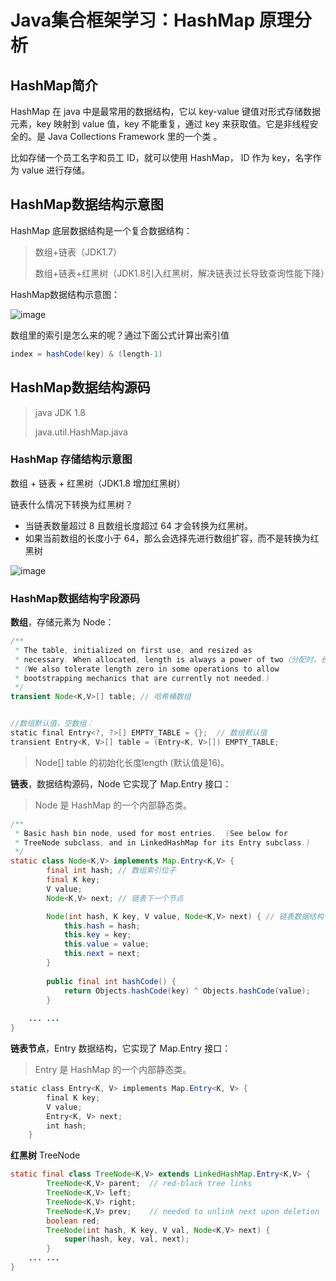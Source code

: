 # Java集合框架学习：HashMap 原理分析

## HashMap简介

HashMap 在 java 中是最常用的数据结构，它以 key-value 键值对形式存储数据元素，key 映射到 value 值，key 不能重复，通过 key 来获取值。它是非线程安全的。是 Java Collections Framework 里的一个类 。

比如存储一个员工名字和员工 ID，就可以使用 HashMap， ID 作为 key，名字作为 value 进行存储。

## HashMap数据结构示意图

HashMap 底层数据结构是一个复合数据结构：
>数组+链表（JDK1.7）
>
>数组+链表+红黑树（JDK1.8引入红黑树，解决链表过长导致查询性能下降）

HashMap数据结构示意图：

![image](https://github.com/user-attachments/assets/3ab7d3fb-04e0-4051-9b70-09ce1fef4496)

数组里的索引是怎么来的呢？通过下面公式计算出索引值
```java
index = hashCode(key) & (length-1)
```

## HashMap数据结构源码

>java JDK 1.8 
>
>java.util.HashMap.java

### HashMap 存储结构示意图

数组 + 链表 + 红黑树（JDK1.8 增加红黑树）

链表什么情况下转换为红黑树？
- 当链表数量超过 8 且数组长度超过 64 才会转换为红黑树。
- 如果当前数组的长度小于 64，那么会选择先进行数组扩容，而不是转换为红黑树

![image](https://github.com/user-attachments/assets/264496c1-b359-4032-8b02-33afb2427f02)


### HashMap数据结构字段源码

**数组**，存储元素为 Node：
```Java
/**
 * The table, initialized on first use, and resized as
 * necessary. When allocated, length is always a power of two（分配时，长度始终是 2 的幂）.
 * (We also tolerate length zero in some operations to allow
 * bootstrapping mechanics that are currently not needed.)
 */
transient Node<K,V>[] table; // 哈希桶数组


//数组默认值，空数组：
static final Entry<?, ?>[] EMPTY_TABLE = {};  // 数组默认值
transient Entry<K, V>[] table = (Entry<K, V>[]) EMPTY_TABLE;
```

> Node[] table 的初始化长度length (默认值是16)。

**链表**，数据结构源码，Node 它实现了 Map.Entry 接口：

> Node 是 HashMap 的一个内部静态类。
```Java
/**
 * Basic hash bin node, used for most entries.  (See below for
 * TreeNode subclass, and in LinkedHashMap for its Entry subclass.)
 */
static class Node<K,V> implements Map.Entry<K,V> {
        final int hash; // 数组索引位子
        final K key;
        V value;
        Node<K,V> next; // 链表下一个节点

        Node(int hash, K key, V value, Node<K,V> next) { // 链表数据结构
            this.hash = hash;
            this.key = key;
            this.value = value;
            this.next = next;
        }
        
        public final int hashCode() {
            return Objects.hashCode(key) ^ Objects.hashCode(value);
        }
        
    ... ...
}
```

**链表节点**，Entry 数据结构，它实现了 Map.Entry 接口：

> Entry 是 HashMap 的一个内部静态类。
```Java
static class Entry<K, V> implements Map.Entry<K, V> {  
        final K key;  
        V value;  
        Entry<K, V> next;  
        int hash;  
    }
```

**红黑树** TreeNode
```Java
static final class TreeNode<K,V> extends LinkedHashMap.Entry<K,V> {
        TreeNode<K,V> parent;  // red-black tree links
        TreeNode<K,V> left;
        TreeNode<K,V> right;
        TreeNode<K,V> prev;    // needed to unlink next upon deletion
        boolean red;
        TreeNode(int hash, K key, V val, Node<K,V> next) {
            super(hash, key, val, next);
        }
    ... ...
}
```
